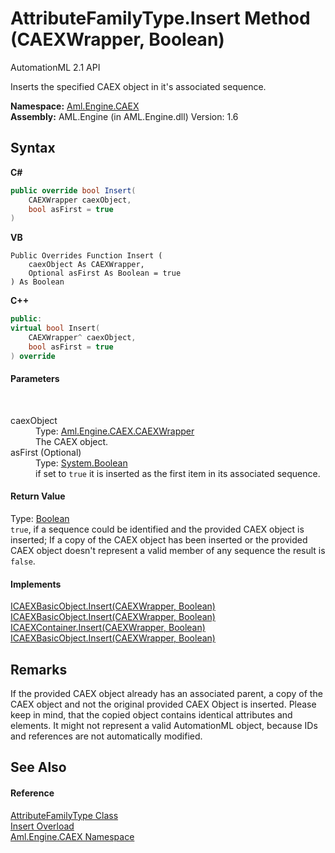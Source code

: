 # AttributeFamilyType.Insert Method (CAEXWrapper, Boolean)
AutomationML 2.1 API 

Inserts the specified CAEX object in it's associated sequence.

**Namespace:**&nbsp;<a href="N_Aml_Engine_CAEX">Aml.Engine.CAEX</a><br />**Assembly:**&nbsp;AML.Engine (in AML.Engine.dll) Version: 1.6

## Syntax

**C#**<br />
``` C#
public override bool Insert(
	CAEXWrapper caexObject,
	bool asFirst = true
)
```

**VB**<br />
``` VB
Public Overrides Function Insert ( 
	caexObject As CAEXWrapper,
	Optional asFirst As Boolean = true
) As Boolean
```

**C++**<br />
``` C++
public:
virtual bool Insert(
	CAEXWrapper^ caexObject, 
	bool asFirst = true
) override
```


#### Parameters
&nbsp;<dl><dt>caexObject</dt><dd>Type: <a href="T_Aml_Engine_CAEX_CAEXWrapper">Aml.Engine.CAEX.CAEXWrapper</a><br />The CAEX object.</dd><dt>asFirst (Optional)</dt><dd>Type: <a href="https://docs.microsoft.com/dotnet/api/system.boolean" target="_parent" rel="noopener noreferrer">System.Boolean</a><br />if set to `true` it is inserted as the first item in its associated sequence.</dd></dl>

#### Return Value
Type: <a href="https://docs.microsoft.com/dotnet/api/system.boolean" target="_parent" rel="noopener noreferrer">Boolean</a><br />`true`, if a sequence could be identified and the provided CAEX object is inserted; If a copy of the CAEX object has been inserted or the provided CAEX object doesn't represent a valid member of any sequence the result is `false`.

#### Implements
<a href="M_Aml_Engine_CAEX_ICAEXBasicObject_Insert">ICAEXBasicObject.Insert(CAEXWrapper, Boolean)</a><br /><a href="M_Aml_Engine_CAEX_ICAEXBasicObject_Insert">ICAEXBasicObject.Insert(CAEXWrapper, Boolean)</a><br /><a href="M_Aml_Engine_CAEX_ICAEXContainer_Insert">ICAEXContainer.Insert(CAEXWrapper, Boolean)</a><br /><a href="M_Aml_Engine_CAEX_ICAEXBasicObject_Insert">ICAEXBasicObject.Insert(CAEXWrapper, Boolean)</a><br />

## Remarks
If the provided CAEX object already has an associated parent, a copy of the CAEX object and not the original provided CAEX Object is inserted. Please keep in mind, that the copied object contains identical attributes and elements. It might not represent a valid AutomationML object, because IDs and references are not automatically modified.

## See Also


#### Reference
<a href="T_Aml_Engine_CAEX_AttributeFamilyType">AttributeFamilyType Class</a><br /><a href="Overload_Aml_Engine_CAEX_AttributeFamilyType_Insert">Insert Overload</a><br /><a href="N_Aml_Engine_CAEX">Aml.Engine.CAEX Namespace</a><br />
